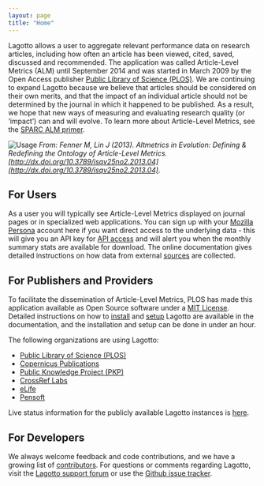 ```yaml
---
layout: page
title: "Home"
---
```


Lagotto allows a user to aggregate relevant performance data on research articles, including how often an article has been viewed, cited, saved, discussed and recommended. The application was called Article-Level Metrics (ALM) until September 2014 and was started in March 2009 by the Open Access publisher [Public Library of Science (PLOS)](http://www.plos.org/). We are continuing to expand Lagotto because we believe that articles should be considered on their own merits, and that the impact of an individual article should not be determined by the journal in which it happened to be published. As a result, we hope that new ways of measuring and evaluating research quality (or ‘impact’) can and will evolve. To learn more about Article-Level Metrics, see the [SPARC ALM primer](http://www.sparc.arl.org/resource/sparc-article-level-metrics-primer).

![Usage](/images/usage.png)
*From: Fenner M, Lin J (2013). Altmetrics in Evolution: Defining & Redefining the Ontology of Article-Level Metrics. [http://dx.doi.org/10.3789/isqv25no2.2013.04](http://dx.doi.org/10.3789/isqv25no2.2013.04).*

## For Users
As a user you will typically see Article-Level Metrics displayed on journal pages or in specialized web applications. You can sign up with your [Mozilla Persona](http://www.mozilla.org/en-US/persona/) account here if you want direct access to the underlying data - this will give you an API key for [API access](/docs/api) and will alert you when the monthly summary stats are available for download. The online documentation gives detailed instructions on how data from external [sources](/docs/sources) are collected.

## For Publishers and Providers
To facilitate the dissemination of Article-Level Metrics, PLOS has made this application available as Open Source software under a [MIT License](https://github.com/articlemetrics/lagotto/blob/master/LICENSE.md). Detailed instructions on how to [install](/docs/installation) and [setup](/docs/setup) Lagotto are available in the documentation, and the installation and setup can be done in under an hour.

The following organizations are using Lagotto:

* [Public Library of Science (PLOS)](http://article-level-metrics.plos.org/)
* [Copernicus Publications](http://publications.copernicus.org/services/article_level_metrics.html)
* [Public Knowledge Project (PKP)](http://pkp.sfu.ca/pkp-launches-article-level-metrics-for-ojs-journals/)
* [CrossRef Labs](http://crosstech.crossref.org/2014/02/many-metrics-such-data-wow.html)
* [eLife](http://lagotto.svr.elifesciences.org/)
* [Pensoft](http://alm.pensoft.net:81/)

Live status information for the publicly available Lagotto instances is [here](http://articlemetrics.github.io/status/).

## For Developers
We always welcome feedback and code contributions, and we have a growing list of [contributors](/docs/contributors). For questions or comments regarding Lagotto, visit the [Lagotto support forum](http://discuss.lagotto.io) or use the [Github issue tracker](https://github.com/articlemetrics/lagotto/issues).
